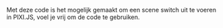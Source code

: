 Met deze code is het mogelijk gemaakt om een scene switch uit te voeren in PIXI.JS, voel je vrij om de code te gebruiken.